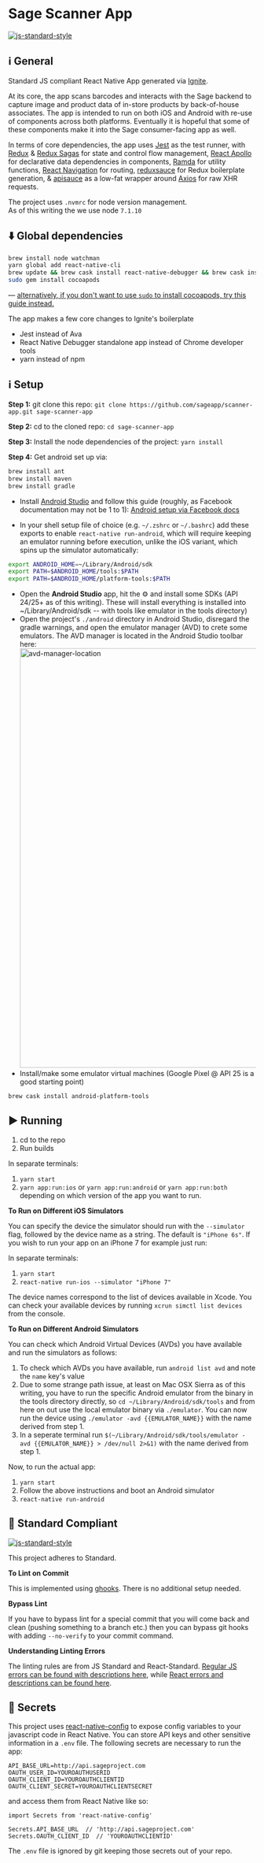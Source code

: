 #  Sage Scanner App
[![js-standard-style](https://img.shields.io/badge/code%20style-standard-brightgreen.svg?style=flat)](http://standardjs.com/)

## :information_source: General

Standard JS compliant React Native App generated via [Ignite](https://github.com/infinitered/ignite).

At its core, the app scans barcodes and interacts with the Sage backend to capture image and product data of in-store products by back-of-house associates.  The app is intended to run on both iOS and Android with re-use of components across both platforms.  Eventually it is hopeful that some of these components make it into the Sage consumer-facing app as well.

In terms of core dependencies, the app uses [Jest](https://facebook.github.io/jest/docs/en/api.html) as the test runner, with [Redux](http://redux.js.org/) & [Redux Sagas](https://redux-saga.js.org/) for state and control flow management, [React Apollo](http://dev.apollodata.com/react/) for declarative data dependencies in components, [Ramda](http://ramdajs.com/docs/) for utility functions, [React Navigation](https://reactnavigation.org/docs/intro/) for routing, [reduxsauce](https://github.com/skellock/reduxsauce) for Redux boilerplate generation, & [apisauce](https://github.com/skellock/apisauce) as a low-fat wrapper around [Axios](https://github.com/mzabriskie/axios) for raw XHR requests.

The project uses `.nvmrc` for node version management.  
As of this writing the we use node `7.1.10`


## :arrow_down: Global dependencies

```sh
brew install node watchman
yarn global add react-native-cli
brew update && brew cask install react-native-debugger && brew cask install reactotron
sudo gem install cocoapods
```
&mdash; [alternatively, if you don't want to use `sudo` to install cocoapods, try this guide instead.](https://guides.cocoapods.org/using/getting-started.html#sudo-less-installation)

The app makes a few core changes to Ignite's boilerplate

- Jest instead of Ava
- React Native Debugger standalone app instead of Chrome developer tools
- yarn instead of npm

## :information_source: Setup

**Step 1:** git clone this repo: `git clone https://github.com/sageapp/scanner-app.git sage-scanner-app`

**Step 2:** cd to the cloned repo: `cd sage-scanner-app`

**Step 3:** Install the node dependencies of the project: `yarn install`

**Step 4:** Get android set up via:

```sh
brew install ant
brew install maven
brew install gradle
```

- Install [Android Studio](https://developer.android.com/studio/install.html) and follow this guide (roughly, as Facebook documentation may not be 1 to 1): [Android setup via Facebook docs]()

- In your shell setup file of choice (e.g. `~/.zshrc` or `~/.bashrc`) add these exports to enable `react-native run-android`, which will require keeping an emulator running before execution, unlike the iOS variant, which spins up the simulator automatically:

```sh
export ANDROID_HOME=~/Library/Android/sdk
export PATH=$ANDROID_HOME/tools:$PATH
export PATH=$ANDROID_HOME/platform-tools:$PATH
```

- Open the **Android Studio** app, hit the ⚙️ and install some SDKs (API 24/25+ as of this writing).  These will install everything is installed into ~/Library/Android/sdk -- with tools like emulator in the tools directory)
- Open the project's `./android` directory in Android Studio, disregard the gradle warnings, and open the emulator manager (AVD) to crete some emulators.  The AVD manager is located in the Android Studio toolbar here: <img width="852" alt="avd-manager-location" src="https://cloud.githubusercontent.com/assets/245741/26455563/9f050026-4138-11e7-9dbf-5467090b3aec.png">
- Install/make some emulator virtual machines (Google Pixel @ API 25 is a good starting point)

```sh
brew cask install android-platform-tools
```


## :arrow_forward: Running

1. cd to the repo
2. Run builds

In separate terminals:

1. `yarn start`
2. `yarn app:run:ios` or `yarn app:run:android` or `yarn app:run:both` depending on which version of the app you want to run.

**To Run on Different iOS Simulators**

You can specify the device the simulator should run with the `--simulator` flag, followed by the device name as a string. The default is `"iPhone 6s"`. If you wish to run your app on an iPhone 7 for example just run:

In separate terminals:

1. `yarn start`
2. `react-native run-ios --simulator "iPhone 7"`

The device names correspond to the list of devices available in Xcode. You can check your available devices by running `xcrun simctl list devices` from the console.


**To Run on Different Android Simulators**

You can check which Android Virtual Devices (AVDs) you have available and run the simulators as follows:

1. To check which AVDs you have available, run `android list avd` and note the `name` key's value
2. Due to some strange path issue, at least on Mac OSX Sierra as of this writing, you have to run the specific Android emulator from the binary in the tools directory directly, so `cd ~/Library/Android/sdk/tools` and from here on out use the local emulator binary via `./emulator`. You can now run the device using `./emulator -avd {{EMULATOR_NAME}}` with the name derived from step 1.
3. In a seperate terminal run `$(~/Library/Android/sdk/tools/emulator -avd {{EMULATOR_NAME}} > /dev/null 2>&1)` with the name derived from step 1.

Now, to run the actual app:

1. `yarn start`
2. Follow the above instructions and boot an Android simulator
3. `react-native run-android`


## :no_entry_sign: Standard Compliant

[![js-standard-style](https://cdn.rawgit.com/feross/standard/master/badge.svg)](https://github.com/feross/standard)

This project adheres to Standard.

**To Lint on Commit**

This is implemented using [ghooks](https://github.com/gtramontina/ghooks). There is no additional setup needed.

**Bypass Lint**

If you have to bypass lint for a special commit that you will come back and clean (pushing something to a branch etc.) then you can bypass git hooks with adding `--no-verify` to your commit command.

**Understanding Linting Errors**

The linting rules are from JS Standard and React-Standard.  [Regular JS errors can be found with descriptions here](http://eslint.org/docs/rules/), while [React errors and descriptions can be found here](https://github.com/yannickcr/eslint-plugin-react).

## :closed_lock_with_key: Secrets

This project uses [react-native-config](https://github.com/luggit/react-native-config) to expose config variables to your javascript code in React Native. You can store API keys
and other sensitive information in a `.env` file.  The following secrets are necessary to run the app:

```
API_BASE_URL=http://api.sageproject.com
OAUTH_USER_ID=YOUROAUTHUSERID
OAUTH_CLIENT_ID=YOUROAUTHCLIENTID
OAUTH_CLIENT_SECRET=YOUROAUTHCLIENTSECRET
```

and access them from React Native like so:

```
import Secrets from 'react-native-config'

Secrets.API_BASE_URL  // 'http://api.sageproject.com'
Secrets.OAUTH_CLIENT_ID  // 'YOUROAUTHCLIENTID'
```

The `.env` file is ignored by git keeping those secrets out of your repo.
